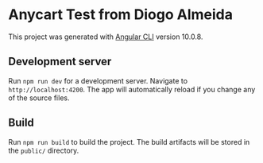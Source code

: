 # Anycart Test from Diogo Almeida

This project was generated with [Angular CLI](https://github.com/angular/angular-cli) version 10.0.8.

## Development server

Run `npm run dev` for a development server. Navigate to `http://localhost:4200`. The app will automatically reload if you change any of the source files.

## Build

Run `npm run build` to build the project. The build artifacts will be stored in the `public/` directory.
